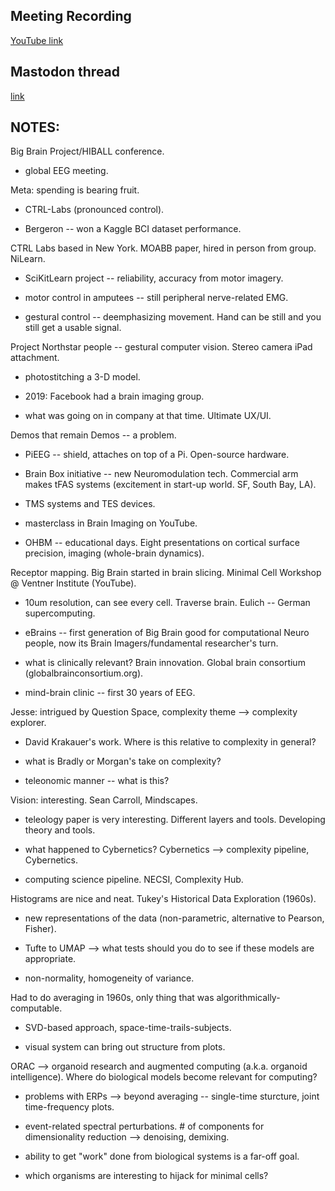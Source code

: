 ## Meeting Recording

[YouTube link](https://youtu.be/rPrPLh6tueA)

## Mastodon thread

[link](https://neuromatch.social/@OREL/113217637653956650)

## NOTES:
Big Brain Project/HIBALL conference.

* global EEG meeting. 


Meta: spending is bearing fruit.

* CTRL-Labs (pronounced control).

* Bergeron -- won a Kaggle BCI dataset performance.


CTRL Labs based in New York. MOABB paper, hired in person from group. NiLearn.

* SciKitLearn project -- reliability, accuracy from motor imagery.

* motor control in amputees -- still peripheral nerve-related EMG.

* gestural control -- deemphasizing movement. Hand can be still and you still get a usable signal.


Project Northstar people -- gestural computer vision. Stereo camera iPad attachment.

* photostitching a 3-D model. 

* 2019: Facebook had a brain imaging group.

* what was going on in company at that time. Ultimate UX/UI.


Demos that remain Demos -- a problem.

* PiEEG -- shield, attaches on top of a Pi. Open-source hardware.

* Brain Box initiative -- new Neuromodulation tech. Commercial arm makes tFAS systems (excitement in start-up world. SF, South Bay, LA).

* TMS systems and TES devices. 

* masterclass in Brain Imaging on YouTube.

* OHBM -- educational days. Eight presentations on cortical surface precision, imaging (whole-brain dynamics).


Receptor mapping. Big Brain started in brain slicing. Minimal Cell Workshop @ Ventner Institute (YouTube).

* 10um resolution, can see every cell. Traverse brain. Eulich -- German supercomputing.

* eBrains -- first generation of Big Brain good for computational Neuro people, now its Brain Imagers/fundamental researcher's turn.

* what is clinically relevant? Brain innovation. Global brain consortium (globalbrainconsortium.org).

* mind-brain clinic -- first 30 years of EEG.


Jesse: intrigued by Question Space, complexity theme --> complexity explorer.

* David Krakauer's work. Where is this relative to complexity in general?

* what is Bradly or Morgan's take on complexity? 

* teleonomic manner -- what is this? 


Vision: interesting. Sean Carroll, Mindscapes.

* teleology paper is very interesting. Different layers and tools. Developing theory and tools.

* what happened to Cybernetics? Cybernetics --> complexity pipeline, Cybernetics.

* computing science pipeline. NECSI, Complexity Hub.


Histograms are nice and neat. Tukey's Historical Data Exploration (1960s).

* new representations of the data (non-parametric, alternative to Pearson, Fisher).

* Tufte to UMAP --> what tests should you do to see if these models are appropriate.

* non-normality, homogeneity of variance.


Had to do averaging in 1960s, only thing that was algorithmically-computable.

* SVD-based approach, space-time-trails-subjects.

* visual system can bring out structure from plots.


ORAC --> organoid research and augmented computing (a.k.a. organoid intelligence). Where do biological models become relevant for computing?

* problems with ERPs --> beyond averaging -- single-time sturcture, joint time-frequency plots.

* event-related spectral perturbations. # of components for dimensionality reduction --> denoising, demixing.

* ability to get "work" done from biological systems is a far-off goal.

* which organisms are interesting to hijack for minimal cells?
